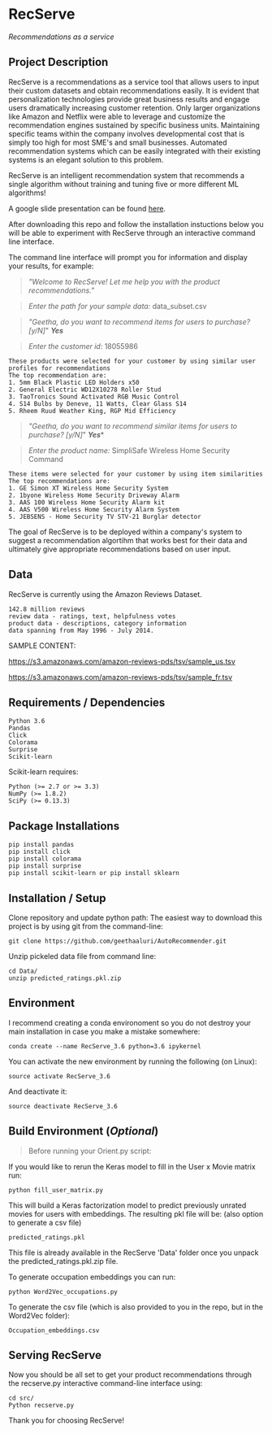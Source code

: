 # RecServe
*Recommendations as a service*


## Project Description

RecServe is a recommendations as a service tool that allows users to input their custom datasets and obtain recommendations easily. It is evident that personalization technologies provide great business results and engage users dramatically increasing customer retention. Only larger organizations like Amazon and Netflix were able to leverage and customize the recommendation engines sustained by specific business units. Maintaining specific teams within the company involves developmental cost that is simply too high for most SME's and small businesses. Automated recommendation systems which can be easily integrated with their existing systems is an elegant solution to this problem.

RecServe is an intelligent recommendation system that recommends a single algorithm without training and tuning five or more different ML algorithms!

A google slide presentation can be found [here](http://bit.ly/geetha-recserve).

After downloading this repo and follow the installation instuctions below you will be able to experiment with RecServe through an interactive command line interface.

The command line interface will prompt you for information and display your results, for example: 

> *"Welcome to RecServe! Let me help you with the product recommendations."*

> *Enter the path for your sample data:* data_subset.csv


> *"Geetha, do you want to recommend items for users to purchase? [y/N]*"
> ***Yes***

> *Enter the customer id*: 18055986

	These products were selected for your customer by using similar user profiles for recommendations
	The top recommendation are:
	1. 5mm Black Plastic LED Holders x50
	2. General Electric WD12X10278 Roller Stud
	3. TaoTronics Sound Activated RGB Music Control
	4. S14 Bulbs by Deneve, 11 Watts, Clear Glass S14
	5. Rheem Ruud Weather King, RGP Mid Efficiency
	
	
> *"Geetha, do you want to recommend similar items for users to purchase? [y/N]*"
> ***Yes****

> *Enter the product name:* SimpliSafe Wireless Home Security Command

	These items were selected for your customer by using item similarities
	The top recommendations are:
	1. GE Simon XT Wireless Home Security System
	2. 1byone Wireless Home Security Driveway Alarm
	3. AAS 100 Wireless Home Security Alarm kit
	4. AAS V500 Wireless Home Security Alarm System
	5. JEBSENS - Home Security TV STV-21 Burglar detector
	

The goal of RecServe is to be deployed within a company's system to suggest a recommendation algortihm that works best for their data and ultimately give appropriate recommendations based on user input.

## Data

RecServe is currently using the Amazon Reviews Dataset.

	142.8 million reviews
	review data - ratings, text, helpfulness votes
	product data - descriptions, category information
	data spanning from May 1996 - July 2014.

SAMPLE CONTENT:

https://s3.amazonaws.com/amazon-reviews-pds/tsv/sample_us.tsv

https://s3.amazonaws.com/amazon-reviews-pds/tsv/sample_fr.tsv 


## Requirements / Dependencies
	Python 3.6
	Pandas 
	Click 
	Colorama 
	Surprise  
	Scikit-learn 
Scikit-learn requires:

    Python (>= 2.7 or >= 3.3)
    NumPy (>= 1.8.2)
    SciPy (>= 0.13.3)	
    
 ## Package Installations
	pip install pandas
	pip install click
	pip install colorama
	pip install surprise 
	pip install scikit-learn or pip install sklearn

## Installation / Setup
Clone repository and update python path:
The easiest way to download this project is by using git from the command-line:

	git clone https://github.com/geethaaluri/AutoRecommender.git
	
Unzip pickeled data file from command line:

	cd Data/
	unzip predicted_ratings.pkl.zip


## Environment
I recommend creating a conda environoment so you do not destroy your main installation in case you make a mistake somewhere:

    conda create --name RecServe_3.6 python=3.6 ipykernel
You can activate the new environment by running the following (on Linux):

    source activate RecServe_3.6 
And deactivate it:

    source deactivate RecServe_3.6 

## Build Environment (***Optional***)

> Before running your Orient.py script:
 
If you would like to rerun the Keras model to fill in the User x Movie matrix run:
	
	python fill_user_matrix.py
	
This will build a Keras factorization model to predict previously unrated movies for users with embeddings. The resulting pkl file will be: (also option to generate a csv file)

	predicted_ratings.pkl

This file is already available in the RecServe 'Data' folder once you unpack the predicted_ratings.pkl.zip file. 
	
To generate occupation embeddings you can run:
	
	python Word2Vec_occupations.py

To generate the csv file (which is also provided to you in the repo, but in the Word2Vec folder):

	Occupation_embeddings.csv

## Serving RecServe

Now you should be all set to get your product recommendations through the recserve.py interactive command-line interface using:

	cd src/
	Python recserve.py
	
Thank you for choosing RecServe!

